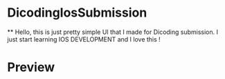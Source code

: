 # DicodingIosSubmission

** Hello, this is just pretty simple UI that I made for Dicoding submission. I just start learning IOS DEVELOPMENT and I love this !

# Preview 




